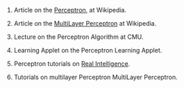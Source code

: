 1. Article on the [Perceptron](https://en.wikipedia.org/wiki/Perceptron), at Wikipedia.

2. Article on the [MultiLayer Perceptron](https://en.wikipedia.org/wiki/Multilayer_perceptron) at Wikipedia.

3. Lecture on the Perceptron Algorithm at CMU.

4. Learning Applet on the Perceptron Learning Applet.

5. Perceptron tutorials on [Real Intelligence](http://realintelligence.net/tutorials.php?category=ann&tutName=perceptron).

6. Tutorials on multilayer Perceptron MultiLayer Perceptron.

